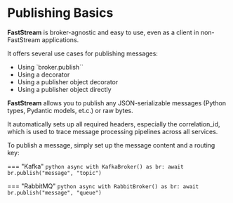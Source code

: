 # Publishing Basics

**FastStream** is broker-agnostic and easy to use, even as a client in non-FastStream applications.

It offers several use cases for publishing messages:

* Using `broker.publish``
* Using a decorator
* Using a publisher object decorator
* Using a publisher object directly

**FastStream** allows you to publish any JSON-serializable messages (Python types, Pydantic models, et.c.) or raw bytes.

It automatically sets up all required headers, especially the correlation_id, which is used to trace message processing pipelines across all services.

To publish a message, simply set up the message content and a routing key:

=== "Kafka"
    ```python
    async with KafkaBroker() as br:
        await br.publish("message", "topic")
    ```

=== "RabbitMQ"
    ```python
    async with RabbitBroker() as br:
        await br.publish("message", "queue")
    ```
